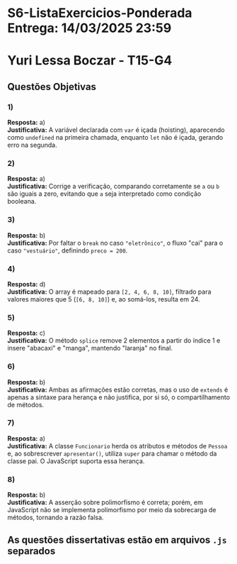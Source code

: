 # S6-ListaExercicios-Ponderada **Entrega: 14/03/2025 23:59**

# Yuri Lessa Boczar - **T15-G4**

## Questões Objetivas

### 1)
**Resposta:** a)  
**Justificativa:** A variável declarada com `var` é içada (hoisting), aparecendo como `undefined` na primeira chamada, enquanto `let` não é içada, gerando erro na segunda.

### 2)
**Resposta:** a)  
**Justificativa:** Corrige a verificação, comparando corretamente se `a` ou `b` são iguais a zero, evitando que `a` seja interpretado como condição booleana.

### 3)
**Resposta:** b)  
**Justificativa:** Por faltar o `break` no caso `"eletrônico"`, o fluxo "cai" para o caso `"vestuário"`, definindo `preco = 200`.

### 4)
**Resposta:** d)  
**Justificativa:** O array é mapeado para `[2, 4, 6, 8, 10]`, filtrado para valores maiores que 5 (`[6, 8, 10]`) e, ao somá-los, resulta em 24.

### 5)
**Resposta:** c)  
**Justificativa:** O método `splice` remove 2 elementos a partir do índice 1 e insere "abacaxi" e "manga", mantendo "laranja" no final.

### 6)
**Resposta:** b)  
**Justificativa:** Ambas as afirmações estão corretas, mas o uso de `extends` é apenas a sintaxe para herança e não justifica, por si só, o compartilhamento de métodos.

### 7)
**Resposta:** a)  
**Justificativa:** A classe `Funcionario` herda os atributos e métodos de `Pessoa` e, ao sobrescrever `apresentar()`, utiliza `super` para chamar o método da classe pai. O JavaScript suporta essa herança.

### 8)
**Resposta:** b)  
**Justificativa:** A asserção sobre polimorfismo é correta; porém, em JavaScript não se implementa polimorfismo por meio da sobrecarga de métodos, tornando a razão falsa.

## As questões dissertativas estão em arquivos `.js` separados

